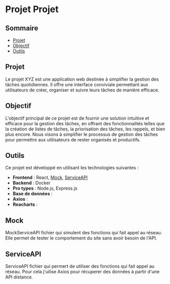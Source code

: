 # Projet Projet  


## Sommaire
- [Projet](#projet)
- [Objectif](#objectif)
- [Outils](#outils)

## Projet
Le projet XYZ est une application web destinée à simplifier la gestion des tâches quotidiennes. Il offre une interface conviviale permettant aux utilisateurs de créer, organiser et suivre leurs tâches de manière efficace.

## Objectif
L'objectif principal de ce projet est de fournir une solution intuitive et efficace pour la gestion des tâches, en offrant des fonctionnalités telles que la création de listes de tâches, la priorisation des tâches, les rappels, et bien plus encore. Nous visons à simplifier le processus de gestion des tâches pour permettre aux utilisateurs de rester organisés et productifs.

## Outils
Ce projet est développé en utilisant les technologies suivantes :
- **Frontend** : React, [Mock](#Mock), [ServiceAPI](#ServcieAPI)
- **Backend** : Docker
- **Pro types** : Node.js, Express.js
- **Base de données** : 
- **Axios** : 
- **Reacharts** : 

## Mock
MockServiceAPI fichier qui simulent des fonctions qui fait appel au réseau. Elle permet de tester le comportement du site sans avoir besoin de l'API. 

## ServiceAPI
ServiceAPI fichier qui permert de utiliser des fonctions qui fait appel au réseau. Pour cela j'uilise Axios pour récuperer des données à partir d'une API distance.